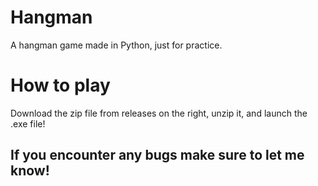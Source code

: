 # Hangman
A hangman game made in Python, just for practice.
# How to play
Download the zip file from releases on the right, unzip it, and launch the .exe file!
## If you encounter any bugs make sure to let me know!
